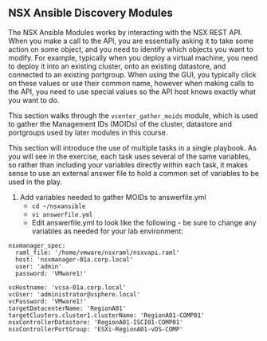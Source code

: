 ## NSX Ansible Discovery Modules
The NSX Ansible Modules works by interacting with the NSX REST API. When you make a call to the API, you are essentially asking it to take some action on some object, and you need to identify which objects you want to modify. For example, typically when you deploy a virtual machine, you need to deploy it into an existing cluster, onto an existing datastore, and connected to an existing portgroup. When using the GUI, you typically click on these values or use their common name, however when making calls to the API, you need to use special values so the API host knows exactly what you want to do. 

This section walks through the `vcenter_gather_moids` module, which is used to gather the Management IDs (MOIDs) of the cluster, datastore and portgroups used by later modules in this course. 

This section will introduce the use of multiple tasks in a single playbook. As you will see in the exercise, each task uses several of the same variables, so rather than including your variables directly within each task, it makes sense to use an external answer file to hold a common set of variables to be used in the play. 

1. Add variables needed to gather MOIDs to answerfile.yml
    + `cd ~/nsxansible`
    + `vi answerfile.yml`
    + Edit answerfile.yml to look like the following - be sure to change any variables as needed for your lab environment:
```
nsxmanager_spec:
  raml_file: '/home/vmware/nsxraml/nsxvapi.raml'
  host: 'nsxmanager-01a.corp.local'
  user: 'admin'
  password: 'VMware1!'
  
vcHostname: 'vcsa-01a.corp.local'
vcUser: 'administrator@vsphere.local'
vcPassword: 'VMware1!'
targetDatacenterName: 'RegionA01'
targetClusters.cluster1.clusterName: 'RegionA01-COMP01'
nsxControllerDatastore: 'RegionA01-ISCI01-COMP01'
nsxControllerPortGroup: 'ESXi-RegionA01-vDS-COMP'
```

